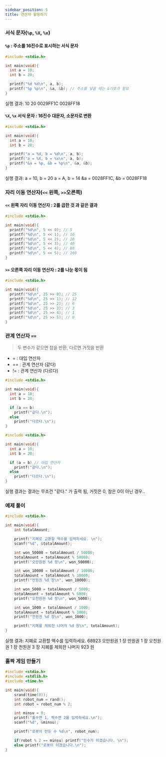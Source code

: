 ```yaml
---
sidebar_position: 5
title: 연산자 활용하기
---
```


### 서식 문자(`%p`, `%X`, `%x`)

#### `%p` : 주소를 16진수로 표시하는 서식 문자

```c
#include <stdio.h>

int main(void){
  int a = 10;
  int b = 20;

  printf("%d %d\n", a, b);
  printf("%p %p\n", &a, &b); // 주소를 넣을 때는 &기호가 필요
}
```

실행 결과:
10 20
0029FF1C 0028FF18

#### `%X`, `%x` 서식 문자 : 16진수 대문자, 소문자로 변환

```c
#include <stdio.h>

int main(void){
  int a = 10;
  int b = 20;

  printf("a = %d, b = %d\n", a, b);
  printf("a = %X, b = %x\n", a, b);
  printf("&a = %p, &b = %p\n", &a, &b);
}
```

실행 결과:
a = 10, b = 20
a = A, b = 14
&a = 0028FF1C, &b = 0028FF18

### 자리 이동 연산자(`<<` 왼쪽, `>>`오른쪽)

#### `<<` 왼쪽 자리 이동 연산자 : 2를 곱한 것 과 같은 결과

```c
#include <stdio.h>

int main(void){
  printf("%d\n", 5 << 0); // 5
  printf("%d\n", 5 << 1); // 10
  printf("%d\n", 5 << 2); // 20
  printf("%d\n", 5 << 3); // 40
  printf("%d\n", 5 << 4); // 80
  printf("%d\n", 5 << 5); // 160
}
```

#### `>>` 오른쪽 자리 이동 연산자 : 2를 나눈 몫이 됨

```c
#include <stdio.h>

int main(void){
  printf("%d\n", 25 >> 0); // 25
  printf("%d\n", 25 >> 1); // 12
  printf("%d\n", 25 >> 2); // 6
  printf("%d\n", 25 >> 3); // 3
  printf("%d\n", 25 >> 4); // 1
  printf("%d\n", 25 >> 5); // 0
}
```

### 관계 연산자 `==`

> 두 변수가 같으면 참을 반환,
> 다르면 거짓을 반환

- = : 대입 연산자
- == : 관계 연산자 (같다)
- != : 관계 연산자 (다르다)

```c
#include <stdio.h>

int main(void){
  int a = 10;
  int b = 20;

  if (a == b)
    printf("같다.\n");
  else
    printf("다르다.\n");
}
```

```c
#include <stdio.h>

int main(void){
  int a = 10;
  int b = 20;

  if (a = b) // 대입 연산자
    printf("같다.\n");
  else
    printf("다르다.\n");
}
```

실행 결과는
결과는 무조건 "같다." 가 출력 됨,
거짓은 0, 참은 0이 아닌 경우..

### 예제 풀이

```c
#include <stdio.h>

int main(void){
    int totalAmount;

    printf("지폐로 교환할 액수를 입력하세요. \n");
    scanf("%d", &totalAmount);

    int won_50000 = totalAmount / 50000;
    totalAmount = totalAmount % 50000;
    printf("오만원권 %d 장\n", won_50000);

    int won_10000 = totalAmount / 10000;
    totalAmount = totalAmount % 10000;
    printf("만원권 %d 장\n", won_10000);

    int won_5000 = totalAmount / 5000;
    totalAmount = totalAmount % 5000;
    printf("오천원권 %d 장\n", won_5000);

    int won_1000 = totalAmount / 1000;
    totalAmount = totalAmount % 1000;
    printf("천원권 %d 장\n", won_1000);

    printf("지폐를 제외한 나머지 %d 원\n", totalAmount);
}
```

실행 결과:
지폐로 교환할 액수를 입력하세요.
68923
오만원권 1 장
만원권 1 장
오천원권 1 장
천원권 3 장
지폐를 제외한 나머지 923 원

### 홀짝 게임 만들기

```c
#include <stdio.h>
#include <stdlib.h>
#include <time.h>

int main(void){
    srand(time(0));
    int robot_num = rand();
    int robot = robot_num % 2;

    int minsu = 0;
    printf("홀수면 1, 짝수면 2를 입력하세요.\n");
    scanf("%d", &minsu);

    printf("로봇이 만든 수 %d\n", robot_num);

    if(robot % 2 == minsu) printf("민수가 이겼습니다. \n");
    else printf("로봇이 이겼습니다.\n");
}
```
